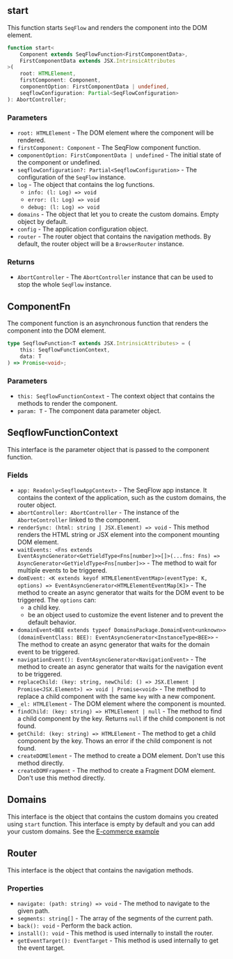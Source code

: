 ## start

This function starts `SeqFlow` and renders the component into the DOM element.

```ts
function start<
	Component extends SeqFlowFunction<FirstComponentData>,
	FirstComponentData extends JSX.IntrinsicAttributes
>(
	root: HTMLElement,
	firstComponent: Component,
	componentOption: FirstComponentData | undefined,
	seqflowConfiguration: Partial<SeqFlowConfiguration>
): AbortController;
```

### Parameters

- `root: HTMLElement` - The DOM element where the component will be rendered.
- `firstComponent: Component` - The SeqFlow component function.
- `componentOption: FirstComponentData | undefined` - The initial state of the component or undefined.
- `seqflowConfiguration?: Partial<SeqflowConfiguration>` - The configuration of the `SeqFlow` instance.
- `log` - The object that contains the log functions.
     - `info: (l: Log) => void`
	 - `error: (l: Log) => void`
	 - `debug: (l: Log) => void`
- `domains` - The object that let you to create the custom domains. Empty object by default.
- `config` - The application configuration object.
- `router` - The router object that contains the navigation methods. By default, the router object will be a `BrowserRouter` instance.

### Returns

- `AbortController` - The `AbortController` instance that can be used to stop the whole `SeqFlow` instance.

## ComponentFn

The component function is an asynchronous function that renders the component into the DOM element.

```ts
type SeqflowFunction<T extends JSX.IntrinsicAttributes> = (
	this: SeqflowFunctionContext,
	data: T
) => Promise<void>;
```

### Parameters

- `this: SeqflowFunctionContext` - The context object that contains the methods to render the component.
- `param: T` - The component data parameter object.

## SeqflowFunctionContext

This interface is the parameter object that is passed to the component function.

### Fields

- `app: Readonly<SeqflowAppContext>` - The SeqFlow app instance. It contains the context of the application, such as the custom domains, the router object.
- `abortController: AbortController` - The instance of the `AborteController` linked to the component.
- `renderSync: (html: string | JSX.Element) => void` - This method renders the HTML string or JSX element into the component mounting DOM element.
- `waitEvents: <Fns extends EventAsyncGenerator<GetYieldType<Fns[number]>>[]>(...fns: Fns) => AsyncGenerator<GetYieldType<Fns[number]>>` - The method to wait for multiple events to be triggered.
- `domEvent: <K extends keyof HTMLElementEventMap>(eventType: K, options) => EventAsyncGenerator<HTMLElementEventMap[K]>` - The method to create an async generator that waits for the DOM event to be triggered. The `options` can:
  - a child key.
  - be an object used to customize the event listener and to prevent the default behavior.
- `domainEvent<BEE extends typeof DomainsPackage.DomainEvent<unknown>>(domainEventClass: BEE): EventAsyncGenerator<InstanceType<BEE>>` - The method to create an async generator that waits for the domain event to be triggered.
- `navigationEvent(): EventAsyncGenerator<NavigationEvent>` - The method to create an async generator that waits for the navigation event to be triggered.
- `replaceChild: (key: string, newChild: () => JSX.Element | Promise<JSX.Element>) => void | Promise<void>` - The method to replace a child component with the same `key` with a new component.
- `_el: HTMLElement` - The DOM element where the component is mounted.
- `findChild: (key: string) => HTMLElement | null` - The method to find a child component by the key. Returns `null` if the child component is not found.
- `getChild: (key: string) => HTMLElement` - The method to get a child component by the key. Thows an error if the child component is not found.
- `createDOMElement` - The method to create a DOM element. Don't use this method directly.
- `createDOMFragment` - The method to create a Fragment DOM element. Don't use this method directly.

## Domains

This interface is the object that contains the custom domains you created using `start` function.
This interface is empty by default and you can add your custom domains. See the <a target="_blank" href="https://github.com/allevo/seqflow-js/tree/main/examples/e-commerce">E-commerce example</a>

## Router

This interface is the object that contains the navigation methods.

### Properties

- `navigate: (path: string) => void` - The method to navigate to the given path.
- `segments: string[]` - The array of the segments of the current path.
- `back(): void` - Perform the back action.
- `install(): void` - This method is used internally to install the router.
- `getEventTarget(): EventTarget` - This method is used internally to get the event target.
